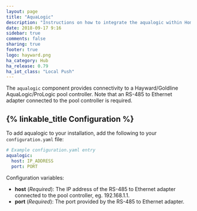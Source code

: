 ```yaml
---
layout: page
title: "AquaLogic"
description: "Instructions on how to integrate the aqualogic within Home Assistant."
date: 2018-09-17 9:16
sidebar: true
comments: false
sharing: true
footer: true
logo: hayward.png
ha_category: Hub
ha_release: 0.79
ha_iot_class: "Local Push"
---
```


The `aqualogic` component provides connectivity to a Hayward/Goldline AquaLogic/ProLogic pool controller. Note that an RS-485 to Ethernet adapter connected to the pool controller is required.

## {% linkable_title Configuration %}

To add aqualogic to your installation, add the following to your `configuration.yaml` file:

```yaml
# Example configuration.yaml entry
aqualogic:
  host: IP_ADDRESS
  port: PORT
```

Configuration variables:

- **host** (*Required*): The IP address of the RS-485 to Ethernet adapter connected to the pool controller, eg. 192.168.1.1.
- **port** (*Required*): The port provided by the RS-485 to Ethernet adapter.
